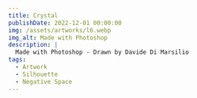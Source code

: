 ```yaml
---
title: Crystal
publishDate: 2022-12-01 00:00:00
img: /assets/artworks/l6.webp
img_alt: Made with Photoshop
description: |
  Made with Photoshop - Drawn by Davide Di Marsilio
tags:
  - Artwork
  - Silhouette
  - Negative Space
---
```



